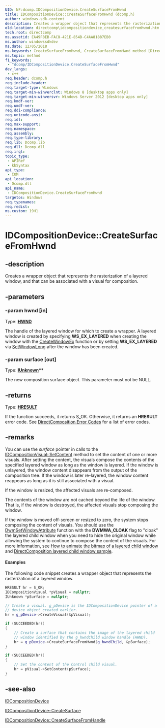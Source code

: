 ```yaml
---
UID: NF:dcomp.IDCompositionDevice.CreateSurfaceFromHwnd
title: IDCompositionDevice::CreateSurfaceFromHwnd (dcomp.h)
author: windows-sdk-content
description: Creates a wrapper object that represents the rasterization of a layered window, and that can be associated with a visual for composition.
old-location: directcomp\idcompositiondevice_createsurfacefromhwnd.htm
tech.root: directcomp
ms.assetid: EA49F8EB-FAC8-421E-854D-C4AA81887EB0
ms.author: windowssdkdev
ms.date: 12/05/2018
ms.keywords: CreateSurfaceFromHwnd, CreateSurfaceFromHwnd method [DirectComposition], CreateSurfaceFromHwnd method [DirectComposition],IDCompositionDevice interface, IDCompositionDevice interface [DirectComposition],CreateSurfaceFromHwnd method, IDCompositionDevice.CreateSurfaceFromHwnd, IDCompositionDevice::CreateSurfaceFromHwnd, dcomp/IDCompositionDevice::CreateSurfaceFromHwnd, directcomp.idcompositiondevice_createsurfacefromhwnd
ms.topic: method
f1_keywords: 
 - "dcomp/IDCompositionDevice.CreateSurfaceFromHwnd"
dev_langs:
 - c++
req.header: dcomp.h
req.include-header: 
req.target-type: Windows
req.target-min-winverclnt: Windows 8 [desktop apps only]
req.target-min-winversvr: Windows Server 2012 [desktop apps only]
req.kmdf-ver: 
req.umdf-ver: 
req.ddi-compliance: 
req.unicode-ansi: 
req.idl: 
req.max-support: 
req.namespace: 
req.assembly: 
req.type-library: 
req.lib: Dcomp.lib
req.dll: Dcomp.dll
req.irql: 
topic_type:
 - APIRef
 - kbSyntax
api_type:
 - COM
api_location:
 - Dcomp.dll
api_name:
 - IDCompositionDevice.CreateSurfaceFromHwnd
targetos: Windows
req.typenames: 
req.redist: 
ms.custom: 19H1
---
```


# IDCompositionDevice::CreateSurfaceFromHwnd


## -description


Creates a wrapper object that represents the rasterization of a layered window, and that can be associated with a visual for composition.


## -parameters




### -param hwnd [in]

Type: <b><a href="https://docs.microsoft.com/windows/desktop/WinProg/windows-data-types">HWND</a></b>

The handle of the layered window for which to create a  wrapper. A layered window is created by specifying <b>WS_EX_LAYERED</b> when creating the window with the <a href="https://docs.microsoft.com/windows/desktop/api/winuser/nf-winuser-createwindowexa">CreateWindowEx</a> function or by setting <b>WS_EX_LAYERED</b> via <a href="https://docs.microsoft.com/windows/desktop/api/winuser/nf-winuser-setwindowlonga">SetWindowLong</a> after the window has been created.


### -param surface [out]

Type: <b><a href="https://docs.microsoft.com/windows/desktop/api/unknwn/nn-unknwn-iunknown">IUnknown</a>**</b>

The new composition surface object. This parameter must not be NULL.


## -returns



Type: <b><a href="https://docs.microsoft.com/windows/desktop/WinProg/windows-data-types">HRESULT</a></b>

If the function succeeds, it returns S_OK. Otherwise, it returns an <b>HRESULT</b> error code. See <a href="https://docs.microsoft.com/windows/desktop/directcomp/directcomposition-error-codes">DirectComposition Error Codes</a>  for a list of error codes.




## -remarks



You can use the <i>surface</i> pointer in calls to the <a href="https://docs.microsoft.com/windows/desktop/api/dcomp/nf-dcomp-idcompositionvisual-setcontent">IDCompositionVisual::SetContent</a> method to set the content of one or more visuals. After setting the content, the visuals compose the contents of the specified layered window as long as the window is layered. If the window is unlayered, the window content disappears from the output of the composition tree. If the window is later re-layered, the window content reappears as long as it is still associated with a visual.

If the window is resized, the affected visuals are re-composed. 

The contents of the window are not cached beyond the life of the window. That is, if the window is destroyed, the affected visuals stop composing the window.


If the window is moved off-screen or resized to zero, the system stops composing the content of visuals. You should use the <a href="https://docs.microsoft.com/windows/desktop/api/dwmapi/nf-dwmapi-dwmsetwindowattribute">DwmSetWindowAttribute</a> function with the <b>DWMWA_CLOAK</b> flag to "cloak" the layered child window when you need to hide the original window while allowing the system to continue to compose the content of the visuals. For more information, see <a href="https://docs.microsoft.com/windows/desktop/directcomp/how-to--animate-the-bitmap-of-a-layered-child-window">How to animate the bitmap of a layered child window</a> and <a href="http://go.microsoft.com/fwlink/p/?linkid=231194">DirectComposition layered child window sample</a>.


#### Examples

The following code snippet creates a wrapper object that represents the rasterization of a layered window.


```cpp
HRESULT hr = S_OK;
IDCompositionVisual *pVisual = nullptr;
IUnknown *pSurface = nullptr;

// Create a visual. g_pDevice is the IDCompositionDevice pointer of a 
// device object created earlier.
hr = g_pDevice->CreateVisual(&pVisual);

if (SUCCEEDED(hr))
{
    // Create a surface that contains the image of the layered child 
    // window identified by the g_hwndChild window handle (HWND). 
    hr = g_pDevice->CreateSurfaceFromHwnd(g_hwndChild, &pSurface);
}

if (SUCCEEDED(hr))
{
    // Set the content of the Control child visual.
    hr = pVisual->SetContent(pSurface);
}

```





## -see-also




<a href="https://docs.microsoft.com/windows/desktop/api/dcomp/nn-dcomp-idcompositiondevice">IDCompositionDevice</a>



<a href="https://docs.microsoft.com/windows/desktop/api/dcomp/nf-dcomp-idcompositiondevice-createsurface">IDCompositionDevice::CreateSurface</a>



<a href="https://docs.microsoft.com/windows/desktop/api/dcomp/nf-dcomp-idcompositiondevice-createsurfacefromhandle">IDCompositionDevice::CreateSurfaceFromHandle</a>
 

 

